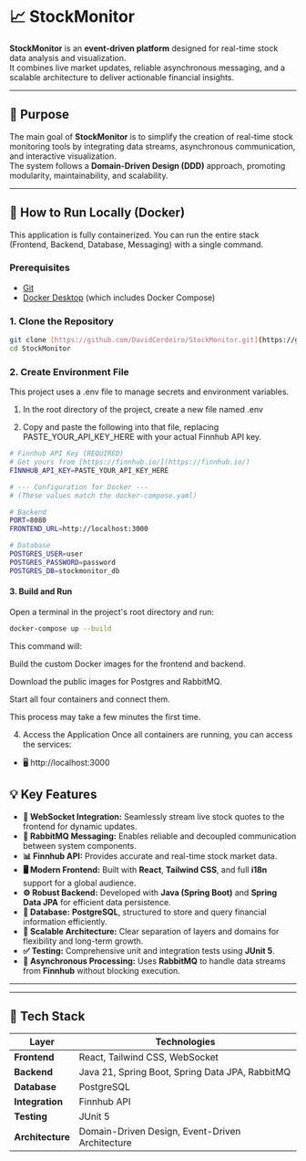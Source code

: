 # 📈 StockMonitor

**StockMonitor** is an **event-driven platform** designed for real-time stock data analysis and visualization.  
It combines live market updates, reliable asynchronous messaging, and a scalable architecture to deliver actionable financial insights.

---

## 🚀 Purpose

The main goal of **StockMonitor** is to simplify the creation of real-time stock monitoring tools by integrating data streams, asynchronous communication, and interactive visualization.  
The system follows a **Domain-Driven Design (DDD)** approach, promoting modularity, maintainability, and scalability.

---
## 🔧 How to Run Locally (Docker)

This application is fully containerized. You can run the entire stack (Frontend, Backend, Database, Messaging) with a single command.

### Prerequisites

* [Git](https://git-scm.com/downloads)
* [Docker Desktop](https://www.docker.com/products/docker-desktop/) (which includes Docker Compose)

### 1. Clone the Repository

```bash
git clone [https://github.com/DavidCerdeiro/StockMonitor.git](https://github.com/DavidCerdeiro/StockMonitor.git)
cd StockMonitor
````
### 2. Create Environment File

This project uses a .env file to manage secrets and environment variables.

1. In the root directory of the project, create a new file named .env

2. Copy and paste the following into that file, replacing PASTE_YOUR_API_KEY_HERE with your actual Finnhub API key.
```bash
# Finnhub API Key (REQUIRED)
# Get yours from [https://finnhub.io/](https://finnhub.io/)
FINNHUB_API_KEY=PASTE_YOUR_API_KEY_HERE

# --- Configuration for Docker ---
# (These values match the docker-compose.yaml)

# Backend
PORT=8080
FRONTEND_URL=http://localhost:3000

# Database
POSTGRES_USER=user
POSTGRES_PASSWORD=password
POSTGRES_DB=stockmonitor_db
````
#### 3. Build and Run

Open a terminal in the project's root directory and run:
```bash
docker-compose up --build
````

This command will:

Build the custom Docker images for the frontend and backend.

Download the public images for Postgres and RabbitMQ.

Start all four containers and connect them.

This process may take a few minutes the first time.

4. Access the Application
Once all containers are running, you can access the services:
 - 🖥️ http://localhost:3000

## 💡 Key Features

- **🔌 WebSocket Integration:** Seamlessly stream live stock quotes to the frontend for dynamic updates.
- **📩 RabbitMQ Messaging:** Enables reliable and decoupled communication between system components.
- **📊 Finnhub API:** Provides accurate and real-time stock market data.
- **🖥️ Modern Frontend:** Built with **React**, **Tailwind CSS**, and full **i18n** support for a global audience.
- **⚙️ Robust Backend:** Developed with **Java (Spring Boot)** and **Spring Data JPA** for efficient data persistence.
- **🧱 Database:** **PostgreSQL**, structured to store and query financial information efficiently.
- **🧩 Scalable Architecture:** Clear separation of layers and domains for flexibility and long-term growth.
- **✅ Testing:** Comprehensive unit and integration tests using **JUnit 5**.
- **📡 Asynchronous Processing:** Uses **RabbitMQ** to handle data streams from **Finnhub** without blocking execution.

---


---

## 🧰 Tech Stack

| Layer | Technologies |
|-------|---------------|
| **Frontend** | React, Tailwind CSS, WebSocket |
| **Backend** | Java 21, Spring Boot, Spring Data JPA, RabbitMQ |
| **Database** | PostgreSQL |
| **Integration** | Finnhub API |
| **Testing** | JUnit 5 |
| **Architecture** | Domain-Driven Design, Event-Driven Architecture |
